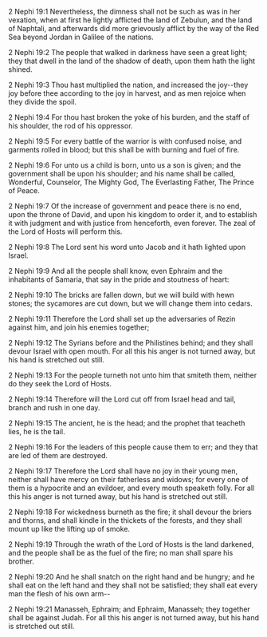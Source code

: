 2 Nephi 19:1 Nevertheless, the dimness shall not be such as was in her
vexation, when at first he lightly afflicted the land of Zebulun, and
the land of Naphtali, and afterwards did more grievously afflict by the
way of the Red Sea beyond Jordan in Galilee of the nations.

2 Nephi 19:2 The people that walked in darkness have seen a great light;
they that dwell in the land of the shadow of death, upon them hath the
light shined.

2 Nephi 19:3 Thou hast multiplied the nation, and increased the
joy--they joy before thee according to the joy in harvest, and as men
rejoice when they divide the spoil.

2 Nephi 19:4 For thou hast broken the yoke of his burden, and the staff
of his shoulder, the rod of his oppressor.

2 Nephi 19:5 For every battle of the warrior is with confused noise, and
garments rolled in blood; but this shall be with burning and fuel of
fire.

2 Nephi 19:6 For unto us a child is born, unto us a son is given; and
the government shall be upon his shoulder; and his name shall be called,
Wonderful, Counselor, The Mighty God, The Everlasting Father, The Prince
of Peace.

2 Nephi 19:7 Of the increase of government and peace there is no end,
upon the throne of David, and upon his kingdom to order it, and to
establish it with judgment and with justice from henceforth, even
forever. The zeal of the Lord of Hosts will perform this.

2 Nephi 19:8 The Lord sent his word unto Jacob and it hath lighted upon
Israel.

2 Nephi 19:9 And all the people shall know, even Ephraim and the
inhabitants of Samaria, that say in the pride and stoutness of heart:

2 Nephi 19:10 The bricks are fallen down, but we will build with hewn
stones; the sycamores are cut down, but we will change them into cedars.

2 Nephi 19:11 Therefore the Lord shall set up the adversaries of Rezin
against him, and join his enemies together;

2 Nephi 19:12 The Syrians before and the Philistines behind; and they
shall devour Israel with open mouth. For all this his anger is not
turned away, but his hand is stretched out still.

2 Nephi 19:13 For the people turneth not unto him that smiteth them,
neither do they seek the Lord of Hosts.

2 Nephi 19:14 Therefore will the Lord cut off from Israel head and tail,
branch and rush in one day.

2 Nephi 19:15 The ancient, he is the head; and the prophet that teacheth
lies, he is the tail.

2 Nephi 19:16 For the leaders of this people cause them to err; and they
that are led of them are destroyed.

2 Nephi 19:17 Therefore the Lord shall have no joy in their young men,
neither shall have mercy on their fatherless and widows; for every one
of them is a hypocrite and an evildoer, and every mouth speaketh folly.
For all this his anger is not turned away, but his hand is stretched out
still.

2 Nephi 19:18 For wickedness burneth as the fire; it shall devour the
briers and thorns, and shall kindle in the thickets of the forests, and
they shall mount up like the lifting up of smoke.

2 Nephi 19:19 Through the wrath of the Lord of Hosts is the land
darkened, and the people shall be as the fuel of the fire; no man shall
spare his brother.

2 Nephi 19:20 And he shall snatch on the right hand and be hungry; and
he shall eat on the left hand and they shall not be satisfied; they
shall eat every man the flesh of his own arm--

2 Nephi 19:21 Manasseh, Ephraim; and Ephraim, Manasseh; they together
shall be against Judah. For all this his anger is not turned away, but
his hand is stretched out still.
